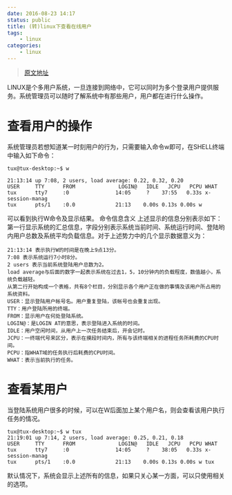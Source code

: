 ```yaml
---
date: 2016-08-23 14:17
status: public
title: (转)linux下查看在线用户
tags: 
	- linux
categories:
	- linux	
---
```


>   [原文地址](http://blog.csdn.net/lwfcgz/article/details/8115684)

LINUX是个多用户系统，一旦连接到网络中，它可以同时为多个登录用户提供服务。系统管理员可以随时了解系统中有那些用户，用户都在进行什么操作。

# 查看用户的操作

系统管理员若想知道某一时刻用户的行为，只需要输入命令w即可，在SHELL终端中输入如下命令：
```
tux@tux-desktop:~$ w

21:13:14 up 7:08, 2 users, load average: 0.22, 0.32, 0.20
USER     TTY      FROM              LOGIN@   IDLE   JCPU   PCPU WHAT
tux      tty7     :0               14:05     ?    37:55   0.33s x-session-manag
tux      pts/1    :0.0             21:13    0.00s 0.13s 0.00s w
```

可以看到执行W命令及显示结果。
命令信息含义
上述显示的信息分别表示如下：
第一行显示系统的汇总信息，字段分别表示系统当前时间、系统运行时间、登陆哟内用户总数及系统平均负载信息。对于上述势力中的几个显示数据意义为：

```
21:13:14 表示执行W的时间是在晚上9点13分。
7:08 表示系统运行7小时8分。
2 users 表示当前系统登陆用户总数为2。
load average与后面的数字一起表示系统在过去1，5，10分钟内的负载程度，数值越小，系统负载越轻。
从第二行开始构成一个表格，共有8个栏目，分别显示各个用户正在做的事情及该用户所占用的系统资料。
USER：显示登陆用户帐号名。用户重复登陆，该帐号也会重复出现。
TTY：用户登陆所用的终端。
FROM：显示用户在何处登陆系统。
LOGIN@：是LOGIN AT的意思，表示登陆进入系统的时间。
IDLE：用户空闲时间，从用户上一次任务结束后，开会记时。
JCPU：一终端代号来区分，表示在摸段时间内，所有与该终端相关的进程任务所耗费的CPU时间。
PCPU：指WHAT域的任务执行后耗费的CPU时间。
WHAT：表示当前执行的任务。
```

# 查看某用户
当登陆系统用户很多的时候，可以在W后面加上某个用户名，则会查看该用户执行任务的情况。

```
tux@tux-desktop:~$ w tux
21:19:01 up 7:14, 2 users, load average: 0.25, 0.21, 0.18
USER     TTY      FROM              LOGIN@   IDLE   JCPU   PCPU WHAT
tux      tty7     :0               14:05     ?    38:05   0.33s x-session-manag
tux      pts/1    :0.0             21:13    0.00s 0.13s 0.00s w tux
```
默认情况下，系统会显示上述所有的信息，如果只关心某一方面，可以只使用相关的选项。